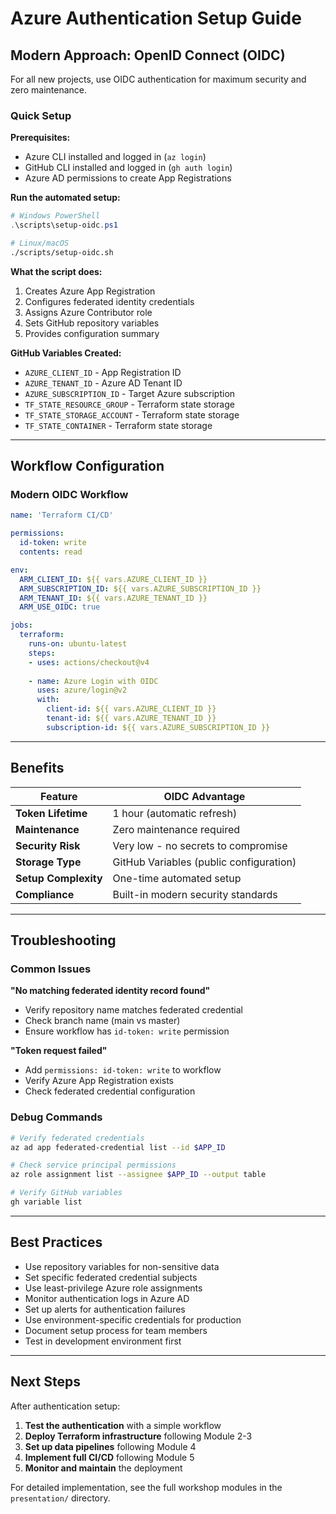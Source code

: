# Azure Authentication Setup Guide

## Modern Approach: OpenID Connect (OIDC)

For all new projects, use OIDC authentication for maximum security and zero maintenance.

### Quick Setup

**Prerequisites:**
- Azure CLI installed and logged in (`az login`)
- GitHub CLI installed and logged in (`gh auth login`)
- Azure AD permissions to create App Registrations

**Run the automated setup:**

```powershell
# Windows PowerShell
.\scripts\setup-oidc.ps1
```

```bash
# Linux/macOS
./scripts/setup-oidc.sh
```

**What the script does:**
1. Creates Azure App Registration 
2. Configures federated identity credentials
3. Assigns Azure Contributor role
4. Sets GitHub repository variables
5. Provides configuration summary

**GitHub Variables Created:**
- `AZURE_CLIENT_ID` - App Registration ID
- `AZURE_TENANT_ID` - Azure AD Tenant ID  
- `AZURE_SUBSCRIPTION_ID` - Target Azure subscription
- `TF_STATE_RESOURCE_GROUP` - Terraform state storage
- `TF_STATE_STORAGE_ACCOUNT` - Terraform state storage
- `TF_STATE_CONTAINER` - Terraform state storage

---

## Workflow Configuration

### Modern OIDC Workflow

```yaml
name: 'Terraform CI/CD'

permissions:
  id-token: write
  contents: read

env:
  ARM_CLIENT_ID: ${{ vars.AZURE_CLIENT_ID }}
  ARM_SUBSCRIPTION_ID: ${{ vars.AZURE_SUBSCRIPTION_ID }}
  ARM_TENANT_ID: ${{ vars.AZURE_TENANT_ID }}
  ARM_USE_OIDC: true

jobs:
  terraform:
    runs-on: ubuntu-latest
    steps:
    - uses: actions/checkout@v4
    
    - name: Azure Login with OIDC
      uses: azure/login@v2
      with:
        client-id: ${{ vars.AZURE_CLIENT_ID }}
        tenant-id: ${{ vars.AZURE_TENANT_ID }}
        subscription-id: ${{ vars.AZURE_SUBSCRIPTION_ID }}
```

---

## Benefits

| Feature | OIDC Advantage |
|---------|----------------|
| **Token Lifetime** | 1 hour (automatic refresh) |
| **Maintenance** | Zero maintenance required |
| **Security Risk** | Very low - no secrets to compromise |
| **Storage Type** | GitHub Variables (public configuration) |
| **Setup Complexity** | One-time automated setup |
| **Compliance** | Built-in modern security standards |

---

## Troubleshooting

### Common Issues

**"No matching federated identity record found"**
- Verify repository name matches federated credential
- Check branch name (main vs master)
- Ensure workflow has `id-token: write` permission

**"Token request failed"**
- Add `permissions: id-token: write` to workflow
- Verify Azure App Registration exists
- Check federated credential configuration

### Debug Commands

```bash
# Verify federated credentials
az ad app federated-credential list --id $APP_ID

# Check service principal permissions
az role assignment list --assignee $APP_ID --output table

# Verify GitHub variables
gh variable list
```

---

## Best Practices

- Use repository variables for non-sensitive data  
- Set specific federated credential subjects  
- Use least-privilege Azure role assignments  
- Monitor authentication logs in Azure AD  
- Set up alerts for authentication failures  
- Use environment-specific credentials for production  
- Document setup process for team members  
- Test in development environment first  

---

## Next Steps

After authentication setup:

1. **Test the authentication** with a simple workflow
2. **Deploy Terraform infrastructure** following Module 2-3
3. **Set up data pipelines** following Module 4
4. **Implement full CI/CD** following Module 5
5. **Monitor and maintain** the deployment

For detailed implementation, see the full workshop modules in the `presentation/` directory.